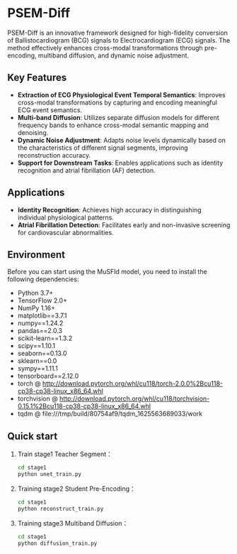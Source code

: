 # PSEM-Diff

PSEM-Diff is an innovative framework designed for high-fidelity conversion of Ballistocardiogram (BCG) signals to Electrocardiogram (ECG) signals.  The method effectively enhances cross-modal transformations through pre-encoding, multiband diffusion, and dynamic noise adjustment.

## Key Features
- **Extraction of ECG Physiological Event Temporal Semantics**: Improves cross-modal transformations by capturing and encoding meaningful ECG event semantics.
- **Multi-band Diffusion**: Utilizes separate diffusion models for different frequency bands to enhance cross-modal semantic mapping and denoising.
- **Dynamic Noise Adjustment**: Adapts noise levels dynamically based on the characteristics of different signal segments, improving reconstruction accuracy.
- **Support for Downstream Tasks**: Enables applications such as identity recognition and atrial fibrillation (AF) detection.

## Applications
- **Identity Recognition**: Achieves high accuracy in distinguishing individual physiological patterns.
- **Atrial Fibrillation Detection**: Facilitates early and non-invasive screening for cardiovascular abnormalities.

## Environment
Before you can start using the MuSFId model, you need to install the following dependencies:
- Python 3.7+
- TensorFlow 2.0+
- NumPy 1.16+
- matplotlib==3.7.1
- numpy==1.24.2
- pandas==2.0.3
- scikit-learn==1.3.2
- scipy==1.10.1
- seaborn==0.13.0
- sklearn==0.0
- sympy==1.11.1
- tensorboard==2.12.0
- torch @ http://download.pytorch.org/whl/cu118/torch-2.0.0%2Bcu118-cp38-cp38-linux_x86_64.whl
- torchvision @ http://download.pytorch.org/whl/cu118/torchvision-0.15.1%2Bcu118-cp38-cp38-linux_x86_64.whl
- tqdm @ file:///tmp/build/80754af9/tqdm_1625563689033/work



## Quick start
1. Train stage1 Teacher Segment：
   ```bash
   cd stage1
   python unet_train.py
   
2. Training stage2 Student Pre-Encoding：
   ```bash
   cd stage1
   python reconstruct_train.py

3. Training stage3 Multiband Diffusion：
   ```bash
   cd stage1
   python diffusion_train.py